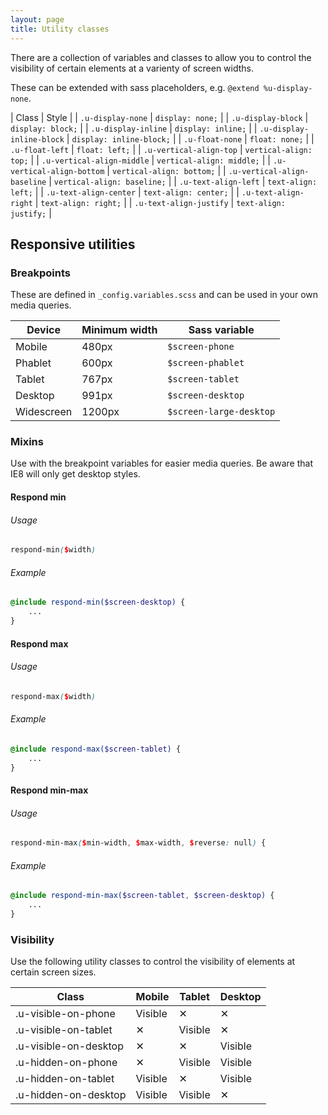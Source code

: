 ```yaml
---
layout: page
title: Utility classes
---
```


There are a collection of variables and classes to allow you to control the visibility of certain elements at a varienty of screen widths.

These can be extended with sass placeholders, e.g. `@extend %u-display-none`.

| Class | Style |
| `.u-display-none` | `display: none;` |
| `.u-display-block` | `display: block;` |
| `.u-display-inline` | `display: inline;` |
| `.u-display-inline-block` | `display: inline-block;` |
| `.u-float-none` | `float: none;` |
| `.u-float-left` | `float: left;` |
| `.u-vertical-align-top` | `vertical-align: top;` |
| `.u-vertical-align-middle` | `vertical-align: middle;` |
| `.u-vertical-align-bottom` | `vertical-align: bottom;` |
| `.u-vertical-align-baseline` | `vertical-align: baseline;` |
| `.u-text-align-left` | `text-align: left;` |
| `.u-text-align-center` | `text-align: center;` |
| `.u-text-align-right` | `text-align: right;` |
| `.u-text-align-justify` | `text-align: justify;` |

## Responsive utilities

### Breakpoints

These are defined in `_config.variables.scss` and can be used in your own media queries.

| Device | Minimum width | Sass variable |
| ---------- | ------------- | ----------------- |
| Mobile | 480px | `$screen-phone` |
| Phablet | 600px | `$screen-phablet` |
| Tablet | 767px | `$screen-tablet` |
| Desktop | 991px | `$screen-desktop` |
| Widescreen | 1200px | `$screen-large-desktop` |

### Mixins

Use with the breakpoint variables for easier media queries. Be aware that IE8 will only get desktop styles.

#### Respond min

###### Usage

```scss
respond-min($width)
```

###### Example

```scss
@include respond-min($screen-desktop) {
    ...
}
```

#### Respond max

###### Usage

```scss
respond-max($width)
```

###### Example

```scss
@include respond-max($screen-tablet) {
    ...
}
```

#### Respond min-max

###### Usage

```scss
respond-min-max($min-width, $max-width, $reverse: null) {
```

###### Example

```scss
@include respond-min-max($screen-tablet, $screen-desktop) {
    ...
}
```

### Visibility

Use the following utility classes to control the visibility of elements at certain screen sizes.

| Class                 | Mobile  | Tablet  | Desktop |
| --------------------- | ------- | ------- | ------- |
| .u-visible-on-phone   | Visible | ✕       | ✕       |
| .u-visible-on-tablet  | ✕       | Visible | ✕       |
| .u-visible-on-desktop | ✕       | ✕       | Visible |
| .u-hidden-on-phone    | ✕       | Visible | Visible |
| .u-hidden-on-tablet   | Visible | ✕       | Visible |
| .u-hidden-on-desktop  | Visible | Visible | ✕       |
